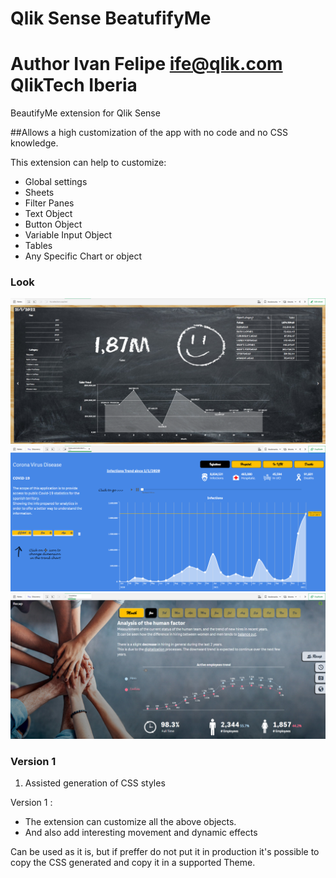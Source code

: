 # Qlik Sense BeatufifyMe
# Author Ivan Felipe ife@qlik.com QlikTech Iberia
BeautifyMe extension for Qlik Sense

##Allows a high customization of the app with no code and no CSS knowledge.

This extension can help to customize:
- Global settings
- Sheets
- Filter Panes
- Text Object
- Button Object
- Variable Input Object
- Tables
- Any Specific Chart or object


### Look
![alt tag](https://github.com/iviasensio/Guides/blob/master/BeautifyMe/BeautifyMe1.png?raw=true)
![alt tag](https://github.com/iviasensio/Guides/blob/master/BeautifyMe/BeautifyMe2.png)
![alt tag](https://github.com/iviasensio/Guides/blob/master/BeautifyMe/BeautifyMe3.png)

### Version 1

1. Assisted generation of CSS styles

Version 1 :
- The extension can customize all the above objects.
- And also add interesting movement and dynamic effects

Can be used as it is, but if preffer do not put it in production it's possible to copy the CSS generated and copy it in a supported Theme.
